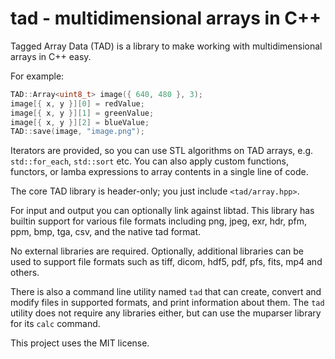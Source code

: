 # tad - multidimensional arrays in C++

Tagged Array Data (TAD) is a library to make working with multidimensional
arrays in C++ easy.

For example:
```c++
TAD::Array<uint8_t> image({ 640, 480 }, 3);
image[{ x, y }][0] = redValue;
image[{ x, y }][1] = greenValue;
image[{ x, y }][2] = blueValue;
TAD::save(image, "image.png");
```

Iterators are provided, so you can use STL algorithms on TAD arrays, e.g.
`std::for_each`, `std::sort` etc. You can also apply custom functions, functors,
or lamba expressions to array contents in a single line of code.

The core TAD library is header-only; you just include `<tad/array.hpp>`.

For input and output you can optionally link against libtad. This library has
builtin support for various file formats including png, jpeg, exr, hdr, pfm,
ppm, bmp, tga, csv, and the native tad format.

No external libraries are required. Optionally, additional libraries can be
used to support file formats such as tiff, dicom, hdf5, pdf, pfs, fits, mp4 and
others.

There is also a command line utility named `tad` that can create, convert and
modify files in supported formats, and print information about them. The `tad`
utility does not require any libraries either, but can use the muparser library
for its `calc` command.

This project uses the MIT license.
